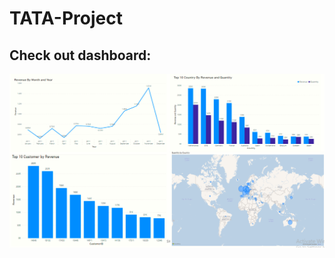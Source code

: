 # TATA-Project
## Check out dashboard:
![](https://github.com/AkshPraj/TATA-Project/blob/main/image/tata.PNG) 
